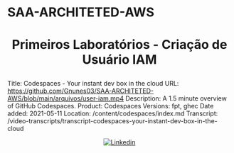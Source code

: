 # SAA-ARCHITETED-AWS


<h1><p align="center">Primeiros Laboratórios - Criação de Usuário IAM </p></h1>

Title: Codespaces - Your instant dev box in the cloud
URL: https://github.com/Gnunes03/SAA-ARCHITETED-AWS/blob/main/arquivos/user-iam.mp4
Description: A 1.5 minute overview of GitHub Codespaces.
Product: Codespaces
Versions: fpt, ghec
Date added: 2021-05-11
Location: /content/codespaces/index.md
Transcript: /video-transcripts/transcript-codespaces-your-instant-dev-box-in-the-cloud

<p align="center">
    <a href="https://aws.amazon.com/pt/certification/certified-solutions-architect-associate">
        <img 
            alt="Linkedin" 
            title="IAM" 
            src="https://github.com/Gnunes03/SAA-ARCHITETED-AWS/blob/main/arquivos/user-iam.mp4"
        />
    </a>
</p>
